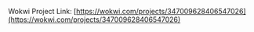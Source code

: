 Wokwi Project Link: [https://wokwi.com/projects/347009628406547026](https://wokwi.com/projects/347009628406547026)